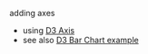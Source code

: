 adding axes

 * using [D3 Axis](https://github.com/mbostock/d3/wiki/SVG-Axes#axis)
 * see also [D3 Bar Chart example](http://bl.ocks.org/mbostock/3885304)
